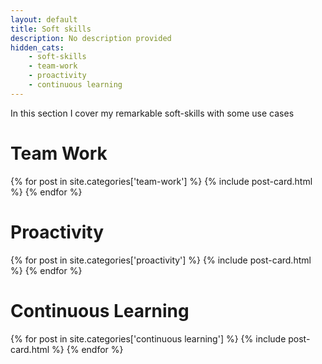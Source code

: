 ```yaml
---
layout: default
title: Soft skills
description: No description provided
hidden_cats:
    - soft-skills
    - team-work
    - proactivity
    - continuous learning
---
```


In this section I cover my remarkable soft-skills with some use cases

# Team Work

<div class="posts">
    {% for post in site.categories['team-work'] %}
        {% include post-card.html %}
    {% endfor %}
</div>

# Proactivity
<div class="posts">
    {% for post in site.categories['proactivity'] %}
        {% include post-card.html %}
    {% endfor %}
</div>

# Continuous Learning
<div class="posts">
    {% for post in site.categories['continuous learning'] %}
        {% include post-card.html %}
    {% endfor %}
</div>
